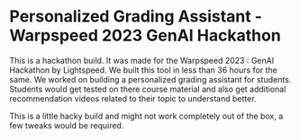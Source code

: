 # Personalized Grading Assistant - Warpspeed 2023 GenAI Hackathon 

This is a hackathon build. It was made for the Warpspeed 2023 : GenAI Hackathon by Lightspeed. We built this tool in less than 36 hours for the same. We worked on building a personalized grading assistant for students. Students would get tested on there course material and also get additional recommendation videos related to their topic to understand better.

This is a little hacky build and might not work completely out of the box, a few tweaks would be required.
